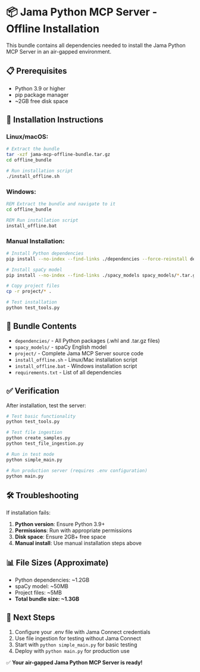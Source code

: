 # 📦 Jama Python MCP Server - Offline Installation

This bundle contains all dependencies needed to install the Jama Python MCP Server in an air-gapped environment.

## 📋 Prerequisites

- Python 3.9 or higher
- pip package manager
- ~2GB free disk space

## 🚀 Installation Instructions

### Linux/macOS:
```bash
# Extract the bundle
tar -xzf jama-mcp-offline-bundle.tar.gz
cd offline_bundle

# Run installation script
./install_offline.sh
```

### Windows:
```cmd
REM Extract the bundle and navigate to it
cd offline_bundle

REM Run installation script  
install_offline.bat
```

### Manual Installation:
```bash
# Install Python dependencies
pip install --no-index --find-links ./dependencies --force-reinstall dependencies/*.whl dependencies/*.tar.gz

# Install spaCy model
pip install --no-index --find-links ./spacy_models spacy_models/*.tar.gz

# Copy project files
cp -r project/* .

# Test installation
python test_tools.py
```

## 📁 Bundle Contents

- `dependencies/` - All Python packages (.whl and .tar.gz files)
- `spacy_models/` - spaCy English model
- `project/` - Complete Jama MCP Server source code
- `install_offline.sh` - Linux/Mac installation script
- `install_offline.bat` - Windows installation script
- `requirements.txt` - List of all dependencies

## ✅ Verification

After installation, test the server:

```bash
# Test basic functionality
python test_tools.py

# Test file ingestion
python create_samples.py
python test_file_ingestion.py

# Run in test mode
python simple_main.py

# Run production server (requires .env configuration)
python main.py
```

## 🛠️ Troubleshooting

If installation fails:

1. **Python version**: Ensure Python 3.9+
2. **Permissions**: Run with appropriate permissions
3. **Disk space**: Ensure 2GB+ free space
4. **Manual install**: Use manual installation steps above

## 📊 File Sizes (Approximate)

- Python dependencies: ~1.2GB
- spaCy model: ~50MB  
- Project files: ~5MB
- **Total bundle size: ~1.3GB**

## 🎯 Next Steps

1. Configure your .env file with Jama Connect credentials
2. Use file ingestion for testing without Jama Connect
3. Start with `python simple_main.py` for basic testing
4. Deploy with `python main.py` for production use

✅ **Your air-gapped Jama Python MCP Server is ready!**
